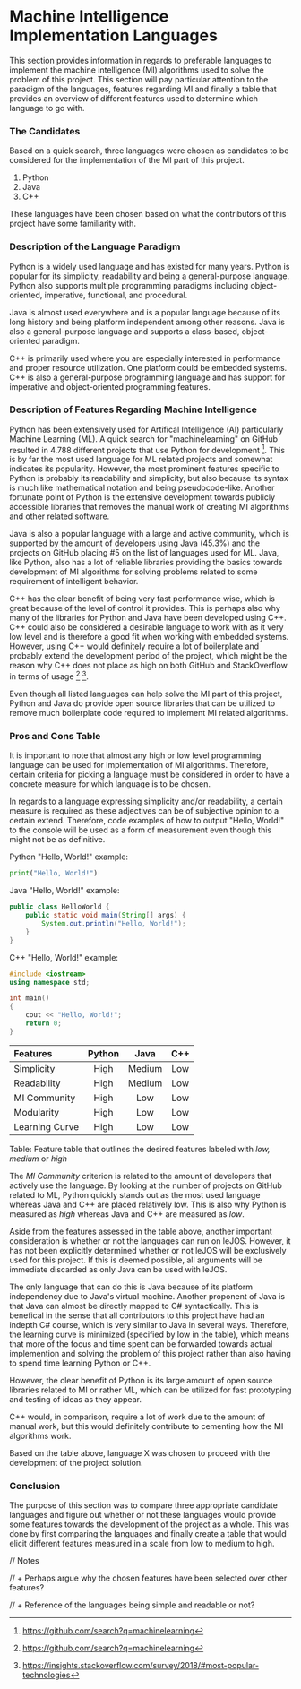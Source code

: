 # Machine Intelligence Implementation Languages
This section provides information in regards to preferable languages to implement the machine intelligence (MI) algorithms used to solve the problem of this project.
This section will pay particular attention to the paradigm of the languages, features regarding MI and finally a table that provides an overview of different features used to determine which language to go with. 

### The Candidates
Based on a quick search, three languages were chosen as candidates to be considered for the implementation of the MI part of this project. 
1. Python
2. Java
3. C++

These languages have been chosen based on what the contributors of this project have some familiarity with. 

### Description of the Language Paradigm
Python is a widely used language and has existed for many years.
Python is popular for its simplicity, readability and being a general-purpose language.
Python also supports multiple programming paradigms including object-oriented, imperative, functional, and procedural.

Java is almost used everywhere and is a popular language because of its long history and being platform independent among other reasons.
Java is also a general-purpose language and supports a class-based, object-oriented paradigm. 

C++ is primarily used where you are especially interested in performance and proper resource utilization.
One platform could be embedded systems.
C++ is also a general-purpose programming language and has support for imperative and object-oriented programming features. 

### Description of Features Regarding Machine Intelligence
Python has been extensively used for Artifical Intelligence (AI) particularly Machine Learning (ML).
A quick search for "machinelearning" on GitHub resulted in 4.788 different projects that use Python for development [^github_machine_learning]. 
This is by far the most used language for ML related projects and somewhat indicates its popularity. 
However, the most prominent features specific to Python is probably its readability and simplicity, but also because its syntax is much like mathematical notation and being pseudocode-like. 
Another fortunate point of Python is the extensive development towards publicly accessible libraries that removes the manual work of creating MI algorithms and other related software.

Java is also a popular language with a large and active community, which is supported by the amount of developers using Java (45.3%) and the projects on GitHub placing #5 on the list of languages used for ML. 
Java, like Python, also has a lot of reliable libraries providing the basics towards development of MI algorithms for solving problems related to some requirement of intelligent behavior. 

C++ has the clear benefit of being very fast performance wise, which is great because of the level of control it provides. 
This is perhaps also why many of the libraries for Python and Java have been developed using C++. 
C++ could also be considered a desirable language to work with as it very low level and is therefore a good fit when working with embedded systems. 
However, using C++ would definitely require a lot of boilerplate and probably extend the development period of the project, which might be the reason why C++ does not place as high on both GitHub and StackOverflow in terms of usage [^github_machine_learning] [^stackoverflow_dev_survey_2018]. 

Even though all listed languages can help solve the MI part of this project, Python and Java do provide open source libraries that can be utilized to remove much boilerplate code required to implement MI related algorithms. 

### Pros and Cons Table
It is important to note that almost any high or low level programming language can be used for implementation of MI algorithms. 
Therefore, certain criteria for picking a language must be considered in order to have a concrete measure for which language is to be chosen.

In regards to a language expressing simplicity and/or readability, a certain measure is required as these adjectives can be of subjective opinion to a certain extend. 
Therefore, code examples of how to output "Hello, World!" to the console will be used as a form of measurement even though this might not be as definitive. 

Python "Hello, World!" example:
```python
print("Hello, World!")
```

Java "Hello, World!" example:
```java
public class HelloWorld {
    public static void main(String[] args) {
        System.out.println("Hello, World!");
    }
}
```

C++ "Hello, World!" example:
```c++
#include <iostream>
using namespace std;

int main() 
{
    cout << "Hello, World!";
    return 0;
}
```

| Features        | Python |  Java  |   C++  |
|:----------------|:------:|:------:|:------:|
| Simplicity      |  High  | Medium |   Low  |
| Readability     |  High  | Medium |   Low  |
| MI Community    |  High  |   Low  |   Low  |
| Modularity      |  High  |   Low  |   Low  |
| Learning Curve  |  High  |   Low  |   Low  |

Table: Feature table that outlines the desired features labeled with *low, medium* or *high*

The *MI Community* criterion is related to the amount of developers that actively use the language. By looking at the number of projects on GitHub related to ML, Python quickly stands out as the most used language whereas Java and C++ are placed relatively low. This is also why Python is measured as *high* whereas Java and C++ are measured as *low*. 

Aside from the features assessed in the table above, another important consideration is whether or not the languages can run on leJOS.
However, it has not been explicitly determined whether or not leJOS will be exclusively used for this project. If this is deemed possible, all arguments will be immediate discarded as only Java can be used with leJOS. 

The only language that can do this is Java because of its platform independency due to Java's virtual machine.
Another proponent of Java is that Java can almost be directly mapped to C# syntactically.
This is benefical in the sense that all contributors to this project have had an indepth C# course, which is very similar to Java in several ways.
Therefore, the learning curve is minimized (specified by low in the table), which means that more of the focus and time spent can be forwarded towards actual implemention and solving the problem of this project rather than also having to spend time learning Python or C++. 

However, the clear benefit of Python is its large amount of open source libraries related to MI or rather ML, which can be utilized for fast prototyping and testing of ideas as they appear.

C++ would, in comparison, require a lot of work due to the amount of manual work, but this would definitely contribute to cementing how the MI algorithms work. 

Based on the table above, language X was chosen to proceed with the development of the project solution. 

### Conclusion
The purpose of this section was to compare three appropriate candidate languages and figure out whether or not these languages would provide some features towards the development of the project as a whole.
This was done by first comparing the languages and finally create a table that would elicit different features measured in a scale from low to medium to high. 

// Notes

// + Perhaps argue why the chosen features have been selected over other features?

// + Reference of the languages being simple and readable or not?

[^github_machine_learning]: https://github.com/search?q=machinelearning
[^stackoverflow_dev_survey_2018]: https://insights.stackoverflow.com/survey/2018/#most-popular-technologies
